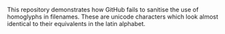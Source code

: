 This repository demonstrates how GitHub fails to sanitise the use of homoglyphs in filenames. 
These are unicode characters which look almost identical to their equivalents in the latin alphabet.

